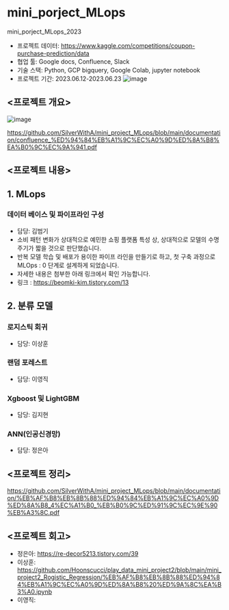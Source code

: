 # mini_porject_MLops
mini_porject_MLops_2023


* 프로젝트 데이터: https://www.kaggle.com/competitions/coupon-purchase-prediction/data
* 협업 툴: Google docs, Confluence, Slack
* 기술 스택: Python, GCP bigquery, Google Colab, jupyter notebook
* 프로젝트 기간: 2023.06.12-2023.06.23
![image](https://github.com/SilverWithA/mini_project_MLops/assets/92441328/21d2fc21-bc00-4477-b289-ead8eaf29c1b)




## <프로젝트 개요>
![image](https://github.com/SilverWithA/mini_project_MLops/assets/92441328/9defd77a-47bb-4539-a6d7-9f9d4af31460)

https://github.com/SilverWithA/mini_project_MLops/blob/main/documentation/confluence_%ED%94%84%EB%A1%9C%EC%A0%9D%ED%8A%B8%EA%B0%9C%EC%9A%941.pdf




## <프로젝트 내용>
## 1. MLops
### 데이터 베이스 및 파이프라인 구성
- 담당: 김범기
- 소비 패턴 변화가 상대적으로 예민한 쇼핑 플랫폼 특성 상, 상대적으로 모델의 수명 주기가 짧을 것으로 판단했습니다.
- 반복 모델 학습 및 배포가 용이한 파이프 라인을 만들기로 하고, 첫 구축 과정으로 MLOps : 0 단계로 설계하게 되었습니다.
- 자세한 내용은 첨부한 아래 링크에서 확인 가능합니다.
- 링크 : https://beomki-kim.tistory.com/13
  
## 2. 분류 모델
### 로지스틱 회귀
- 담당: 이상훈
  
### 랜덤 포레스트
- 담당: 이영직
### Xgboost 및 LightGBM
- 담당: 김지현

### ANN(인공신경망)
- 담당: 정은아


## <프로젝트 정리>

https://github.com/SilverWithA/mini_project_MLops/blob/main/documentation/%EB%AF%B8%EB%8B%88%ED%94%84%EB%A1%9C%EC%A0%9D%ED%8A%B8_4%EC%A1%B0_%EB%B0%9C%ED%91%9C%EC%9E%90%EB%A3%8C.pdf

## <프로젝트 회고>

* 정은아: https://re-decor5213.tistory.com/39
* 이상훈:
https://github.com/Hoonscucci/play_data_mini_project2/blob/main/mini_project2_Rogistic_Regression/%EB%AF%B8%EB%8B%88%ED%94%84%EB%A1%9C%EC%A0%9D%ED%8A%B8%20%ED%9A%8C%EA%B3%A0.ipynb
* 이영직:

